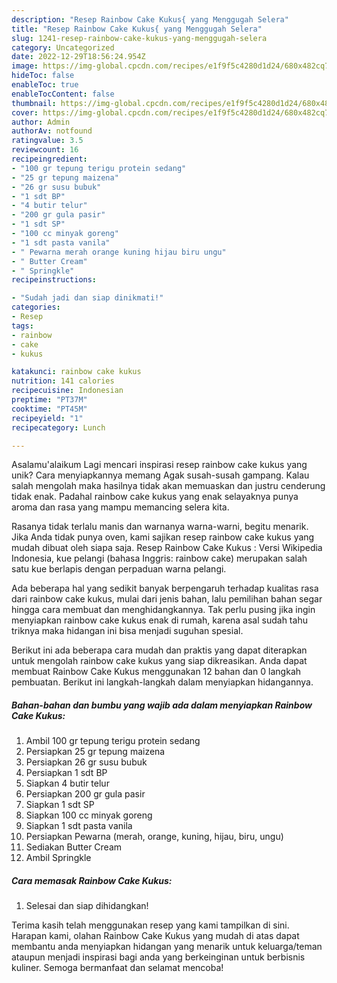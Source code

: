 ```yaml
---
description: "Resep Rainbow Cake Kukus{ yang Menggugah Selera"
title: "Resep Rainbow Cake Kukus{ yang Menggugah Selera"
slug: 1241-resep-rainbow-cake-kukus-yang-menggugah-selera
category: Uncategorized
date: 2022-12-29T18:56:24.954Z
image: https://img-global.cpcdn.com/recipes/e1f9f5c4280d1d24/680x482cq70/rainbow-cake-kukus-foto-resep-utama.jpg
hideToc: false
enableToc: true
enableTocContent: false
thumbnail: https://img-global.cpcdn.com/recipes/e1f9f5c4280d1d24/680x482cq70/rainbow-cake-kukus-foto-resep-utama.jpg
cover: https://img-global.cpcdn.com/recipes/e1f9f5c4280d1d24/680x482cq70/rainbow-cake-kukus-foto-resep-utama.jpg
author: Admin
authorAv: notfound
ratingvalue: 3.5
reviewcount: 16
recipeingredient:
- "100 gr tepung terigu protein sedang"
- "25 gr tepung maizena"
- "26 gr susu bubuk"
- "1 sdt BP"
- "4 butir telur"
- "200 gr gula pasir"
- "1 sdt SP"
- "100 cc minyak goreng"
- "1 sdt pasta vanila"
- " Pewarna merah orange kuning hijau biru ungu"
- " Butter Cream"
- " Springkle"
recipeinstructions:

- "Sudah jadi dan siap dinikmati!"
categories:
- Resep
tags:
- rainbow
- cake
- kukus

katakunci: rainbow cake kukus 
nutrition: 141 calories
recipecuisine: Indonesian
preptime: "PT37M"
cooktime: "PT45M"
recipeyield: "1"
recipecategory: Lunch

---
```



Asalamu'alaikum Lagi mencari inspirasi resep rainbow cake kukus yang unik? Cara menyiapkannya memang Agak susah-susah gampang. Kalau salah mengolah maka hasilnya tidak akan memuaskan dan justru cenderung tidak enak. Padahal rainbow cake kukus yang enak selayaknya punya aroma dan rasa yang mampu memancing selera kita.


Rasanya tidak terlalu manis dan warnanya warna-warni, begitu menarik. Jika Anda tidak punya oven, kami sajikan resep rainbow cake kukus yang mudah dibuat oleh siapa saja. Resep Rainbow Cake Kukus : Versi Wikipedia Indonesia, kue pelangi (bahasa Inggris: rainbow cake) merupakan salah satu kue berlapis dengan perpaduan warna pelangi.

Ada beberapa hal yang sedikit banyak berpengaruh terhadap kualitas rasa dari rainbow cake kukus, mulai dari jenis bahan, lalu pemilihan bahan segar hingga cara membuat dan menghidangkannya. Tak perlu pusing jika ingin menyiapkan rainbow cake kukus enak di rumah, karena asal sudah tahu triknya maka hidangan ini bisa menjadi suguhan spesial.


Berikut ini ada beberapa cara mudah dan praktis yang dapat diterapkan untuk mengolah rainbow cake kukus yang siap dikreasikan. Anda dapat membuat Rainbow Cake Kukus menggunakan 12 bahan dan 0 langkah pembuatan. Berikut ini langkah-langkah dalam menyiapkan hidangannya.

<!--inarticleads1-->

##### Bahan-bahan dan bumbu yang wajib ada dalam menyiapkan Rainbow Cake Kukus:

1. Ambil 100 gr tepung terigu protein sedang
1. Persiapkan 25 gr tepung maizena
1. Persiapkan 26 gr susu bubuk
1. Persiapkan 1 sdt BP
1. Siapkan 4 butir telur
1. Persiapkan 200 gr gula pasir
1. Siapkan 1 sdt SP
1. Siapkan 100 cc minyak goreng
1. Siapkan 1 sdt pasta vanila
1. Persiapkan  Pewarna (merah, orange, kuning, hijau, biru, ungu)
1. Sediakan  Butter Cream
1. Ambil  Springkle




<!--inarticleads2-->

##### Cara memasak Rainbow Cake Kukus:


1. Selesai dan siap dihidangkan!



Terima kasih telah menggunakan resep yang kami tampilkan di sini. Harapan kami, olahan Rainbow Cake Kukus yang mudah di atas dapat membantu anda menyiapkan hidangan yang menarik untuk keluarga/teman ataupun menjadi inspirasi bagi anda yang berkeinginan untuk berbisnis kuliner. Semoga bermanfaat dan selamat mencoba!
